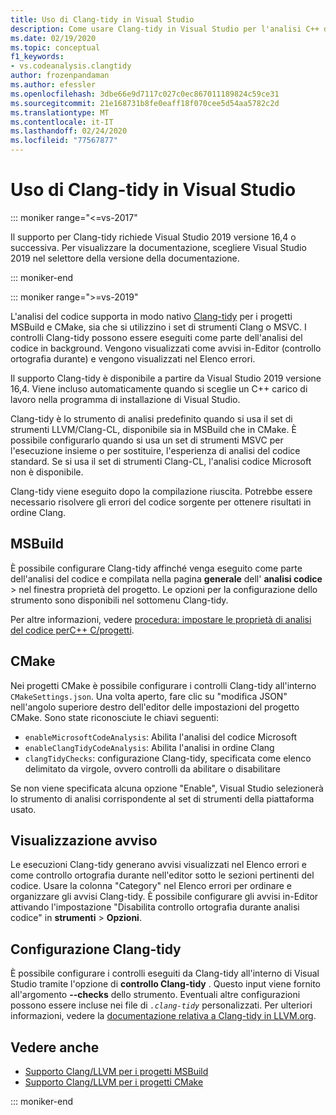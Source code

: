 ```yaml
---
title: Uso di Clang-tidy in Visual Studio
description: Come usare Clang-tidy in Visual Studio per l'analisi C++ del codice Microsoft.
ms.date: 02/19/2020
ms.topic: conceptual
f1_keywords:
- vs.codeanalysis.clangtidy
author: frozenpandaman
ms.author: efessler
ms.openlocfilehash: 3dbe66e9d7117c027c0ec867011189824c59ce31
ms.sourcegitcommit: 21e168731b8fe0eaff18f070cee5d54aa5782c2d
ms.translationtype: MT
ms.contentlocale: it-IT
ms.lasthandoff: 02/24/2020
ms.locfileid: "77567877"
---
```

# <a name="using-clang-tidy-in-visual-studio"></a>Uso di Clang-tidy in Visual Studio

::: moniker range="<=vs-2017"

Il supporto per Clang-tidy richiede Visual Studio 2019 versione 16,4 o successiva. Per visualizzare la documentazione, scegliere Visual Studio 2019 nel selettore della versione della documentazione.

::: moniker-end

::: moniker range=">=vs-2019"

L'analisi del codice supporta in modo nativo [Clang-tidy](https://clang.llvm.org/extra/clang-tidy/) per i progetti MSBuild e CMake, sia che si utilizzino i set di strumenti Clang o MSVC. I controlli Clang-tidy possono essere eseguiti come parte dell'analisi del codice in background. Vengono visualizzati come avvisi in-Editor (controllo ortografia durante) e vengono visualizzati nel Elenco errori.

Il supporto Clang-tidy è disponibile a partire da Visual Studio 2019 versione 16,4. Viene incluso automaticamente quando si sceglie un C++ carico di lavoro nella programma di installazione di Visual Studio.

Clang-tidy è lo strumento di analisi predefinito quando si usa il set di strumenti LLVM/Clang-CL, disponibile sia in MSBuild che in CMake. È possibile configurarlo quando si usa un set di strumenti MSVC per l'esecuzione insieme o per sostituire, l'esperienza di analisi del codice standard. Se si usa il set di strumenti Clang-CL, l'analisi codice Microsoft non è disponibile.

Clang-tidy viene eseguito dopo la compilazione riuscita. Potrebbe essere necessario risolvere gli errori del codice sorgente per ottenere risultati in ordine Clang.

## <a name="msbuild"></a>MSBuild

È possibile configurare Clang-tidy affinché venga eseguito come parte dell'analisi del codice e compilata nella pagina **generale** dell' **analisi codice** > nel finestra proprietà del progetto. Le opzioni per la configurazione dello strumento sono disponibili nel sottomenu Clang-tidy.

Per altre informazioni, vedere [procedura: impostare le proprietà di analisi del codice perC++ C/progetti](../code-quality/how-to-set-code-analysis-properties-for-c-cpp-projects.md).

## <a name="cmake"></a>CMake

Nei progetti CMake è possibile configurare i controlli Clang-tidy all'interno `CMakeSettings.json`. Una volta aperto, fare clic su "modifica JSON" nell'angolo superiore destro dell'editor delle impostazioni del progetto CMake. Sono state riconosciute le chiavi seguenti:

- `enableMicrosoftCodeAnalysis`: Abilita l'analisi del codice Microsoft
- `enableClangTidyCodeAnalysis`: Abilita l'analisi in ordine Clang
- `clangTidyChecks`: configurazione Clang-tidy, specificata come elenco delimitato da virgole, ovvero controlli da abilitare o disabilitare

Se non viene specificata alcuna opzione "Enable", Visual Studio selezionerà lo strumento di analisi corrispondente al set di strumenti della piattaforma usato.

## <a name="warning-display"></a>Visualizzazione avviso

Le esecuzioni Clang-tidy generano avvisi visualizzati nel Elenco errori e come controllo ortografia durante nell'editor sotto le sezioni pertinenti del codice. Usare la colonna "Category" nel Elenco errori per ordinare e organizzare gli avvisi Clang-tidy. È possibile configurare gli avvisi in-Editor attivando l'impostazione "Disabilita controllo ortografia durante analisi codice" in **strumenti** > **Opzioni**.

## <a name="clang-tidy-configuration"></a>Configurazione Clang-tidy

È possibile configurare i controlli eseguiti da Clang-tidy all'interno di Visual Studio tramite l'opzione di **controllo Clang-tidy** . Questo input viene fornito all'argomento **--checks** dello strumento. Eventuali altre configurazioni possono essere incluse nei file di *`.clang-tidy`* personalizzati. Per ulteriori informazioni, vedere la [documentazione relativa a Clang-tidy in LLVM.org](https://clang.llvm.org/extra/clang-tidy/).

## <a name="see-also"></a>Vedere anche

- [Supporto Clang/LLVM per i progetti MSBuild](https://devblogs.microsoft.com/cppblog/clang-llvm-support-for-msbuild-projects/)
- [Supporto Clang/LLVM per i progetti CMake](https://devblogs.microsoft.com/cppblog/visual-studio-cmake-support-clang-llvm-cmake-3-14-vcpkg-and-performance-improvements/)

::: moniker-end
